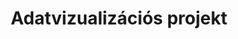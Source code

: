 ---
title: Adatvizualizációs projekt
shortdesc: >
  Adatok megjelenítése alacsony és magas szintű eszközök segítségével. Specializált platformok és meglévő függvénykönyvtárak használata, valamint egyedi grafikonok és architektúrák készítése modern webes technológiákkal. Ösztöndíj-lehetőséggel!
tags: 
  - label: most indul
    context: warning
  - label: jelentkezőket várunk
    context: info
  - label: ösztöndíj
    context: primary
---